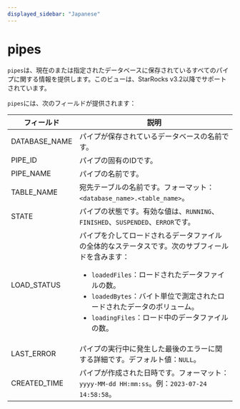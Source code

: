 ```yaml
---
displayed_sidebar: "Japanese"
---
```


# pipes

`pipes`は、現在のまたは指定されたデータベースに保存されているすべてのパイプに関する情報を提供します。このビューは、StarRocks v3.2以降でサポートされています。

`pipes`には、次のフィールドが提供されます：

| **フィールド**   | **説明**                                                     |
| --------------- | ------------------------------------------------------------ |
| DATABASE_NAME   | パイプが保存されているデータベースの名前です。                 |
| PIPE_ID         | パイプの固有のIDです。                                        |
| PIPE_NAME       | パイプの名前です。                                            |
| TABLE_NAME      | 宛先テーブルの名前です。フォーマット：`<database_name>.<table_name>`。 |
| STATE           | パイプの状態です。有効な値は、`RUNNING`、`FINISHED`、`SUSPENDED`、`ERROR`です。 |
| LOAD_STATUS     | パイプを介してロードされるデータファイルの全体的なステータスです。次のサブフィールドを含みます：<ul><li>`loadedFiles`：ロードされたデータファイルの数。</li><li>`loadedBytes`：バイト単位で測定されたロードされたデータのボリューム。</li><li>`loadingFiles`：ロード中のデータファイルの数。</li></ul> |
| LAST_ERROR      | パイプの実行中に発生した最後のエラーに関する詳細です。デフォルト値：`NULL`。 |
| CREATED_TIME    | パイプが作成された日時です。フォーマット：`yyyy-MM-dd HH:mm:ss`。例：`2023-07-24 14:58:58`。 |

